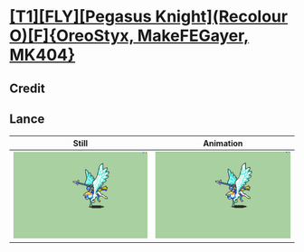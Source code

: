 # [\[T1\]\[FLY\]\[Pegasus Knight\]\(Recolour O\)\[F\]{OreoStyx, MakeFEGayer, MK404}](../)

## Credit


	
## Lance

| Still | Animation |
| :---: | :-------: |
| ![Lance still](./Lance_000.png) | ![Lance animation](./Lance.gif) |
